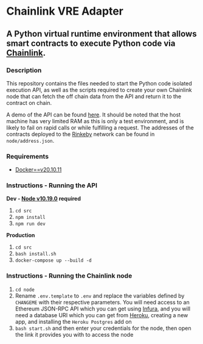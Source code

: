 # Chainlink VRE Adapter

## A Python virtual runtime environment that allows smart contracts to execute Python code via [Chainlink](https://docs.chain.link/chainlink-nodes).

### Description

This repository contains the files needed to start the Python code isolated execution API, as well as the scripts required to create your own Chainlink node that can fetch the off chain data from the API and return it to the contract on chain.

A demo of the API can be found [here](http://137.184.33.37/). It should be noted that the host machine has very limited RAM as this is only a test environment, and is likely to fail on rapid calls or while fulfilling a request. The addresses of the contracts deployed to the [Rinkeby](https://www.rinkeby.io) network can be found in `node/address.json`.

### Requirements

-   [Docker==v20.10.11](https://www.docker.com/)

### Instructions - Running the API

**Dev - [Node v10.19.0](https://nodejs.org/en/) required**

1. `cd src`
2. `npm install`
3. `npm run dev`

**Production**

1. `cd src`
2. `bash install.sh`
3. `docker-compose up --build -d`

### Instructions - Running the Chainlink node

1. `cd node`
2. Rename `.env.template` to `.env` and replace the variables defined by `CHANGEME` with their respective parameters. You will need access to an Ethereum JSON-RPC API which you can get using [Infura](https://infura.io/), and you will need a database URI which you can get from [Heroku](https://www.heroku.com/), creating a new app, and installing the `Heroku Postgres` add on
3. `bash start.sh` and then enter your credentials for the node, then open the link it provides you with to access the node

